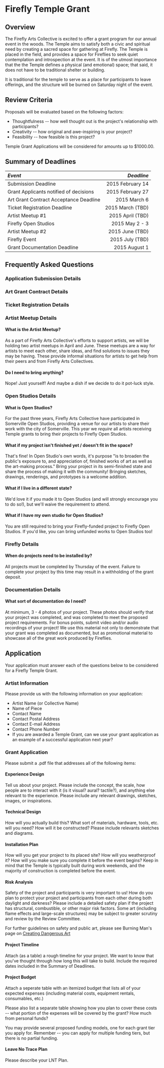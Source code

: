 # Firefly Temple Grant

## Overview
The Firefly Arts Collective is excited to offer a grant program for our annual event in the woods.  The Temple aims to
satisfy both a civic and spiritual need by creating a sacred space for gathering at Firefly.  The Temple is placed in
the field, and provides a space for Fireflies to seek quiet contemplation and introspection at the event.  It is of the
utmost importance that the the Temple defines a physical (and emotional) space; that said, it does not have to be traditional shelter or
building.

It is traditional for the temple to serve as a place for participants to leave offerings, and the structure will be
burned on Saturday night of the event.

## Review Criteria

Proposals will be evaluated based on the following factors:

* Thoughtfulness -- how well thought out is the project's relationship with participants?
* Creativity -- how original and awe-inspiring is your project?
* Feasibility -- how feasible is this project?

Temple Grant Applications will be considered for amounts up to $1000.00.

## Summary of Deadlines
| *Event*                                | *Deadline*      |
| :-----                                 | ---------:      |
| Submission Deadline                    | 2015 February 14            |
| Grant Applicants notified of decisions | 2015 February 27             |
| Art Grant Contract Acceptance Deadline | 2015 March 6       |
| Ticket Registration Deadline           | 2015 March (TBD)      |
| Artist Meetup #1                       | 2015 April (TBD)       |
| Firefly Open Studios                   | 2015 May 2 - 3           |
| Artist Meetup #2                       | 2015 June (TBD)       |
| Firefly Event                          | 2015 July (TBD)       |
| Grant Documentation Deadline           | 2015 August 1    |

## Frequently Asked Questions

### Application Submission Details

### Art Grant Contract Details

### Ticket Registration Details

### Artist Meetup Details
#### What is the Artist Meetup?
As a part of Firefly Arts Collective's efforts to support artists, we will be holding two artist meetups in April and
June.  These meetups are a way for artists to meet each other, share ideas, and find solutions to issues they may be
having.  These provide informal situations for artists to get help from their peers and from Firefly Arts Collectives.

#### Do I need to bring anything?
Nope! Just yourself!  And maybe a dish if we decide to do it pot-luck style.

### Open Studios Details
#### What is Open Studios?
For the past three years, Firefly Arts Collective have participated in Somerville Open Studios, providing a venue for
our artists to share their work with the city of Somerville.  This year we *require* all artists receiving Temple grants to
bring their projects to Firefly Open Studios.

#### What if my project isn't finished yet / doesn't fit in the space?
That's fine!  In Open Studio's own words, it's purpose "is to broaden the public's exposure to, and appreciation of,
finished works of art as well as the art-making process."  Bring your project in its semi-finished state and share the
process of making it with the community!  Bringing sketches, drawings, renderings, and prototypes is a welcome addition.

#### What if I live in a different state?
We'd love it if you made it to Open Studios (and will strongly encourage you to do so!), but we'll waive the
requirement to attend.

#### What if I have my own studio for Open Studios?
You are still required to bring your Firefly-funded project to Firefly Open Studios.  If you'd like, you can bring
unfunded works to Open Studios too!

### Firefly Details
#### When do projects need to be installed by?
All projects must be completed by Thursday of the event.  Failure to complete your project by this time may result in a withholding of the grant deposit.

### Documentation Details
#### What sort of documentation do I need?
At minimum, 3 - 4 photos of your project.  These photos should verify that your project was completed, and was completed to meet the proposed project requirements.  For bonus points, submit video and/or audio recordings of your project!  We use this material not only to demonstrate that your grant was completed as documented, but as promotional material to showcase all of the great work produced by Fireflies.

## Application

Your application must answer each of the questions below to be considered for a Firefly Temple Grant.

### Artist Information
Please provide us with the following information on your application:
* Artist Name (or Collective Name)
* Name of Piece
* Contact Name
* Contact Postal Address
* Contact E-mail Address
* Contact Phone Number
* If you are awarded a Temple Grant, can we use your grant application as an example of a successful application next
  year?

### Grant Application

Please submit a .pdf file that addresses all of the following items:

#### Experience Design
Tell us about your project.  Please include the concept, the scale, how people are to interact with it (is it visual?
aural? tactile?), and anything else relevant to the experience.  Please include any relevant drawings, sketches, images,
or inspirations.

#### Technical Design
How will you actually build this? What sort of materials, hardware, tools, etc. will you need?  How will it be
constructed?  Please include relevants sketches and diagrams.

#### Installation Plan
How will you get your project to its placed site? How will you weatherproof it? How will you make sure you complete it
before the event begins? Keep in mind that the Temple is typically built during work weekends, and the majority of construction is completed before the event.

#### Risk Analysis
Safety of the project and participants is very important to us!  How do you plan to protect your project and participants from each other during both daylight and darkness?  Please include a detailed safety plan if the project has structural, combustible, or other major risk factors.  Some art (including flame effects and large-scale structures) may be subject to greater scrutiny and review by the Review Committee.

For further guidelines on safety and public art, please see Burning Man's page on [Creating Dangerous Art](http://www.burningman.com/installations/creating_dangerous_art.html)

#### Project Timeline
Attach (as a table) a rough timeline for your project.  We want to know that you've thought through how long this will
take to build.  Include the required dates included in the Summary of Deadlines.

#### Project Budget
Attach a seperate table with an itemized budget that lists all of your expected expenses (including material costs,
equipment rentals, consumables, etc.)

Please also list a separate table showing how you plan to cover these costs -- what portion of the expenses will be
covered by the grant? How much from personal funds?

You may provide several proposed funding models, one for each grant tier you apply for.  Remember -- you can apply for
multiple funding tiers, but there is no partial funding.

#### Leave No Trace Plan
Please describe your LNT Plan.
